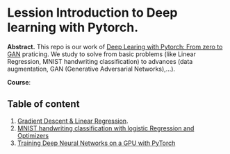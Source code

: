 # Lession Introduction to Deep learning with Pytorch. 

**Abstract.** This repo is our work of [Deep Learing with Pytorch: From zero to GAN](https://jovian.ai/aakashns/collections/deep-learning-with-pytorch) praticing. We study to solve from basic problems (like Linear Regression, MNIST handwriting classification) to advances (data augmentation, GAN (Generative Adversarial Networks),...). 

**Course**: 

## Table of content

1. [Gradient Descent & Linear Regression](https://github.com/thoconvuive/deep_learning_with_pytorch/blob/main/Linear%20Regression%20and%20Neural%20Net%20with%20Gradient%20descent%20from%20scratch.ipynb).
2. [MNIST handwriting classification with logistic Regression and Optimizers](https://github.com/thoconvuive/deep_learning_with_pytorch/blob/main/Logistic%20Regression%20by%20MNIST%20handwriting%20dataset.ipynb)
3. [Training Deep Neural Networks on a GPU with PyTorch](https://github.com/thoconvuive/deep_learning_with_pytorch/blob/main/Training%20Deep%20Neural%20Networks%20on%20a%20GPU%20with%20PyTorch.ipynb)
